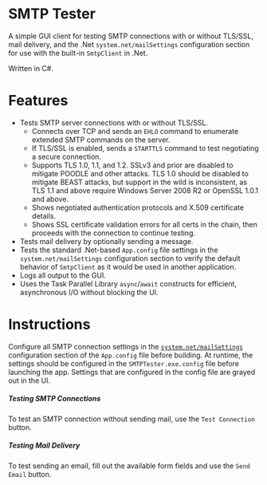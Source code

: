 SMTP Tester
===========

A simple GUI client for testing SMTP connections with or without TLS/SSL, mail delivery, and the .Net `system.net/mailSettings` configuration section for use with the built-in `SmtpClient` in .Net. 

Written in C#.

# Features
- Tests SMTP server connections with or without TLS/SSL.
  - Connects over TCP and sends an `EHLO` command to enumerate extended SMTP commands on the server.
  - If TLS/SSL is enabled, sends a `STARTTLS` command to test negotiating a secure connection.
  - Supports TLS 1.0, 1.1, and 1.2. SSLv3 and prior are disabled to mitigate POODLE and other attacks. TLS 1.0 should be disabled to mitigate BEAST attacks, but support in the wild is inconsistent, as TLS 1.1 and above require Windows Server 2008 R2 or OpenSSL 1.0.1 and above.
  - Shows negotiated authentication protocols and X.509 certificate details.
  - Shows SSL certificate validation errors for all certs in the chain, then proceeds with the connection to continue testing.
- Tests mail delivery by optionally sending a message.
- Tests the standard .Net-based `App.config` file settings in the `system.net/mailSettings` configuration section to verify the default behavior of `SmtpClient` as it would be used in another application.
- Logs all output to the GUI.
- Uses the Task Parallel Library `async`/`await` constructs for efficient, asynchronous I/O without blocking the UI.

# Instructions
Configure all SMTP connection settings in the [`system.net/mailSettings`](http://msdn.microsoft.com/en-us/library/ms164240%28v=vs.110%29.aspx) configuration section of the `App.config` file before building. At runtime, the settings should be configured in the `SMTPTester.exe.config` file before launching the app. Settings that are configured in the config file are grayed out in the UI.

##### Testing SMTP Connections
To test an SMTP connection without sending mail, use the `Test Connection` button.

##### Testing Mail Delivery 
To test sending an email, fill out the available form fields and use the `Send Email` button.
